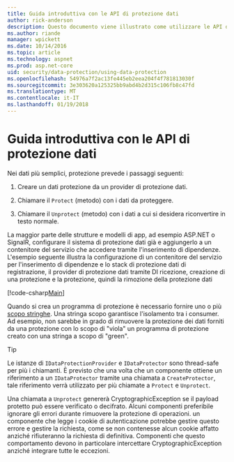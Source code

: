 ```yaml
---
title: Guida introduttiva con le API di protezione dati
author: rick-anderson
description: Questo documento viene illustrato come utilizzare le API di protezione dati ASP.NET Core per la protezione e la rimozione della protezione dati in un'applicazione.
ms.author: riande
manager: wpickett
ms.date: 10/14/2016
ms.topic: article
ms.technology: aspnet
ms.prod: asp.net-core
uid: security/data-protection/using-data-protection
ms.openlocfilehash: 54976a7f2ac13fe445eb2eea204f4f781813030f
ms.sourcegitcommit: 3e303620a125325bb9abd4b2d315c106fb8c47fd
ms.translationtype: MT
ms.contentlocale: it-IT
ms.lasthandoff: 01/19/2018
---
```

# <a name="getting-started-with-the-data-protection-apis"></a>Guida introduttiva con le API di protezione dati

<a name="security-data-protection-getting-started"></a>

Nei dati più semplici, protezione prevede i passaggi seguenti:

1. Creare un dati protezione da un provider di protezione dati.

2. Chiamare il `Protect` (metodo) con i dati da proteggere.

3. Chiamare il `Unprotect` (metodo) con i dati a cui si desidera riconvertire in testo normale.

La maggior parte delle strutture e modelli di app, ad esempio ASP.NET o SignalR, configurare il sistema di protezione dati già e aggiungerlo a un contenitore del servizio che accedere tramite l'inserimento di dipendenze. L'esempio seguente illustra la configurazione di un contenitore del servizio per l'inserimento di dipendenze e lo stack di protezione dati di registrazione, il provider di protezione dati tramite DI ricezione, creazione di una protezione e la protezione, quindi la rimozione della protezione dati

[!code-csharp[Main](../../security/data-protection/using-data-protection/samples/protectunprotect.cs?highlight=26,34,35,36,37,38,39,40)]

Quando si crea un programma di protezione è necessario fornire uno o più [scopo stringhe](consumer-apis/purpose-strings.md). Una stringa scopo garantisce l'isolamento tra i consumer. Ad esempio, non sarebbe in grado di rimuovere la protezione dei dati forniti da una protezione con lo scopo di "viola" un programma di protezione creato con una stringa a scopo di "green".

>[!TIP]
> Le istanze di `IDataProtectionProvider` e `IDataProtector` sono thread-safe per più i chiamanti. È previsto che una volta che un componente ottiene un riferimento a un `IDataProtector` tramite una chiamata a `CreateProtector`, tale riferimento verrà utilizzato per più chiamate a `Protect` e `Unprotect`.
>
>Una chiamata a `Unprotect` genererà CryptographicException se il payload protetto può essere verificato o decifrato. Alcuni componenti preferibile ignorare gli errori durante rimuovere la protezione di operazioni. un componente che legge i cookie di autenticazione potrebbe gestire questo errore e gestire la richiesta, come se non contenesse alcun cookie affatto anziché rifiuteranno la richiesta di definitiva. Componenti che questo comportamento devono in particolare intercettare CryptographicException anziché integrare tutte le eccezioni.
